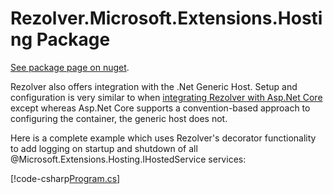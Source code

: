 ﻿# Rezolver.Microsoft.Extensions.Hosting Package

[See package page on nuget](https://www.nuget.org/packages/Rezolver.Microsoft.Extensions.Hosting).

Rezolver also offers integration with the .Net Generic Host.  Setup and configuration is very similar to 
when [integrating Rezolver with Asp.Net Core](rezolver.microsoft.aspnetcore.hosting.md) except whereas Asp.Net Core
supports a convention-based approach to configuring the container, the generic host does not.

Here is a complete example which uses Rezolver's decorator functionality to add logging on startup and shutdown of
all @Microsoft.Extensions.Hosting.IHostedService services:

[!code-csharp[Program.cs](../../../../../Examples/Rezolver.Examples.GenericHost/program.cs)]